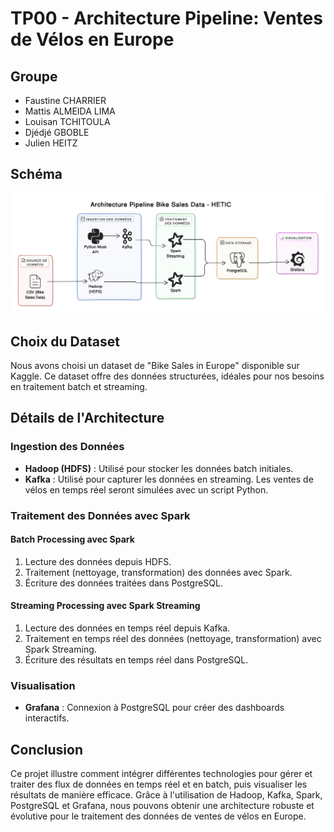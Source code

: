 # TP00 - Architecture Pipeline: Ventes de Vélos en Europe

## Groupe

- Faustine CHARRIER
- Mattis ALMEIDA LIMA
- Louisan TCHITOULA
- Djédjé GBOBLE
- Julien HEITZ

## Schéma

![Schéma de l'Architecture](../docs/schema-architecture.png)

## Choix du Dataset

Nous avons choisi un dataset de "Bike Sales in Europe" disponible sur Kaggle. Ce dataset offre des données structurées, idéales pour nos besoins en traitement batch et streaming.

## Détails de l'Architecture

### Ingestion des Données

- **Hadoop (HDFS)** : Utilisé pour stocker les données batch initiales.
- **Kafka** : Utilisé pour capturer les données en streaming. Les ventes de vélos en temps réel seront simulées avec un script Python.

### Traitement des Données avec Spark

#### Batch Processing avec Spark

1. Lecture des données depuis HDFS.
2. Traitement (nettoyage, transformation) des données avec Spark.
3. Écriture des données traitées dans PostgreSQL.

#### Streaming Processing avec Spark Streaming

1. Lecture des données en temps réel depuis Kafka.
2. Traitement en temps réel des données (nettoyage, transformation) avec Spark Streaming.
3. Écriture des résultats en temps réel dans PostgreSQL.

### Visualisation

- **Grafana** : Connexion à PostgreSQL pour créer des dashboards interactifs.

## Conclusion

Ce projet illustre comment intégrer différentes technologies pour gérer et traiter des flux de données en temps réel et en batch, puis visualiser les résultats de manière efficace. Grâce à l'utilisation de Hadoop, Kafka, Spark, PostgreSQL et Grafana, nous pouvons obtenir une architecture robuste et évolutive pour le traitement des données de ventes de vélos en Europe.

